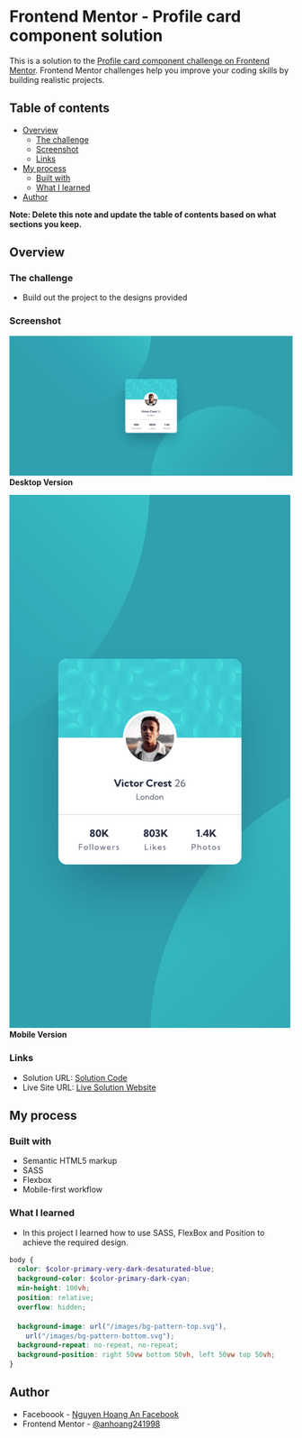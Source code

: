 # Frontend Mentor - Profile card component solution

This is a solution to the [Profile card component challenge on Frontend Mentor](https://www.frontendmentor.io/challenges/profile-card-component-cfArpWshJ). Frontend Mentor challenges help you improve your coding skills by building realistic projects.

## Table of contents

- [Overview](#overview)
  - [The challenge](#the-challenge)
  - [Screenshot](#screenshot)
  - [Links](#links)
- [My process](#my-process)
  - [Built with](#built-with)
  - [What I learned](#what-i-learned)
- [Author](#author)

**Note: Delete this note and update the table of contents based on what sections you keep.**

## Overview

### The challenge

- Build out the project to the designs provided

### Screenshot

![desktop-version](./desktop.png)
**Desktop Version**

![mobile-version](./mobile.png)  
**Mobile Version**

### Links

- Solution URL: [Solution Code](https://github.com/anhoang241998/Profile-Card_Component)
- Live Site URL: [Live Solution Website](https://anhoang241998.github.io/Profile-Card_Component/)

## My process

### Built with

- Semantic HTML5 markup
- SASS
- Flexbox
- Mobile-first workflow

### What I learned

- In this project I learned how to use SASS, FlexBox and Position to achieve the required design.

```scss
body {
  color: $color-primary-very-dark-desaturated-blue;
  background-color: $color-primary-dark-cyan;
  min-height: 100vh;
  position: relative;
  overflow: hidden;

  background-image: url("/images/bg-pattern-top.svg"),
    url("/images/bg-pattern-bottom.svg");
  background-repeat: no-repeat, no-repeat;
  background-position: right 50vw bottom 50vh, left 50vw top 50vh;
}
```

## Author

- Faceboook - [Nguyen Hoang An Facebook](https://www.facebook.com/an.nguyenhoang.10)
- Frontend Mentor - [@anhoang241998](https://www.frontendmentor.io/profile/anhoang241998)
